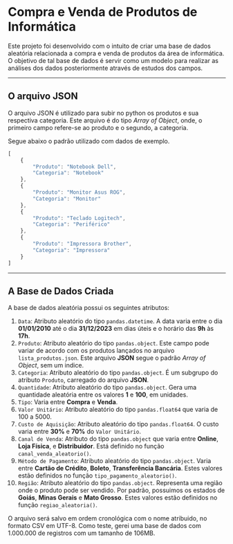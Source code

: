 # Compra e Venda de Produtos de Informática

Este projeto foi desenvolvido com o intuito de criar uma base de dados aleatória relacionada a compra e venda de produtos da área de informática. O objetivo de tal base de dados é servir como um modelo para realizar as análises dos dados posteriormente através de estudos dos campos.

---
## O arquivo JSON
O arquivo JSON é utilizado para subir no python os produtos e sua respectiva categoria. Este arquivo é do tipo *Array of Object*, onde, o primeiro campo refere-se ao produto e o segundo, a categoria.

Segue abaixo o padrão utilizado com dados de exemplo.

```js
[
    {
        "Produto": "Notebook Dell",
        "Categoria": "Notebook"
    },
    {
        "Produto": "Monitor Asus ROG",
        "Categoria": "Monitor"
    },
    {
        "Produto": "Teclado Logitech",
        "Categoria": "Periférico"
    },
    {
        "Produto": "Impressora Brother",
        "Categoria": "Impressora"
    }
]
```

---

## A Base de Dados Criada

A base de dados aleatória possui os seguintes atributos:
1. `Data`: Atributo aleatório do tipo `pandas.datetime`. A data varia entre o dia **01/01/2010** até o dia **31/12/2023** em dias úteis e o horário das **9h** às **17h**.
2. `Produto`: Atributo aleatório do tipo `pandas.object`. Este campo pode variar de acordo com os produtos lançados no arquivo `lista_produtos.json`. Este arquivo **JSON** segue o padrão *Array of Object*, sem um indice.
3. `Categoria`: Atributo aleatório do tipo `pandas.object`. É um subgrupo do atributo `Produto`, carregado do arquivo **JSON**.
4. `Quantidade`: Atributo aleatório do tipo `pandas.object`. Gera uma quantidade aleatória entre os valores **1** e **100**, em unidades.
5. `Tipo`: Varia entre **Compra** e **Venda**.
6. `Valor Unitário`: Atributo aleatório do tipo `pandas.float64` que varia de 100 a 5000.
7. `Custo de Aquisição`: Atributo aleatório do tipo `pandas.float64`. O custo varia entre **30%** e **70%** do `Valor Unitário`.
8. `Canal de Venda`: Atributo do tipo `pandas.object` que varia entre **Online**, **Loja Física**, e **Distribuidor**. Está definido no função `canal_venda_aleatorio()`.
9. `Método de Pagamento`: Atributo aleatório do tipo `pandas.object`. Varia entre **Cartão de Crédito**, **Boleto**, **Transferência Bancária**. Estes valores estão definidos no função `tipo_pagamento_aleatorio()`.
10. `Região`: Atributo aleatório do tipo `pandas.object`. Representa uma região onde o produto pode ser vendido. Por padrão, possuimos os estados de **Goiás**, **Minas Gerais** e **Mato Grosso**. Estes valores estão definidos no função `regiao_aleatoria()`.


O arquivo será salvo em ordem cronológica com o nome atribuido, no formato CSV em UTF-8. Como teste, gerei uma base de dados com 1.000.000 de registros com um tamanho de 106MB.